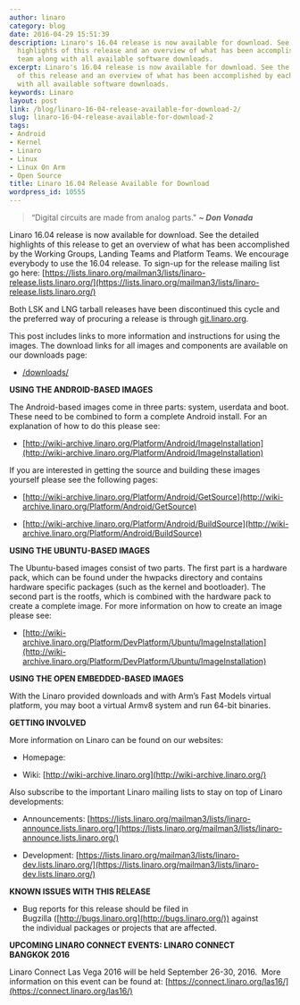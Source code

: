 ```yaml
---
author: linaro
category: blog
date: 2016-04-29 15:51:39
description: Linaro's 16.04 release is now available for download. See the detailed
  highlights of this release and an overview of what has been accomplished by each
  team along with all available software downloads.
excerpt: Linaro's 16.04 release is now available for download. See the detailed highlights
  of this release and an overview of what has been accomplished by each team along
  with all available software downloads.
keywords: Linaro
layout: post
link: /blog/linaro-16-04-release-available-for-download-2/
slug: linaro-16-04-release-available-for-download-2
tags:
- Android
- Kernel
- Linaro
- Linux
- Linux On Arm
- Open Source
title: Linaro 16.04 Release Available for Download
wordpress_id: 10555
---
```


> “Digital circuits are made from analog parts." _**~ Don Vonada**_

Linaro 16.04 release is now available for download. See the detailed highlights of this release to get an overview of what has been accomplished by the Working Groups, Landing Teams and Platform Teams. We encourage everybody to use the 16.04 release. To sign-up for the release mailing list go here: [https://lists.linaro.org/mailman3/lists/linaro-release.lists.linaro.org/](https://lists.linaro.org/mailman3/lists/linaro-release.lists.linaro.org/)

Both LSK and LNG tarball releases have been discontinued this cycle and the preferred way of procuring a release is through [git.linaro.org](http://git.linaro.org/).

This post includes links to more information and instructions for using the images. The download links for all images and components are available on our downloads page:

- [/downloads/](/downloads/)

**USING THE ANDROID-BASED IMAGES**

The Android-based images come in three parts: system, userdata and boot. These need to be combined to form a complete Android install. For an explanation of how to do this please see:

- [http://wiki-archive.linaro.org/Platform/Android/ImageInstallation](http://wiki-archive.linaro.org/Platform/Android/ImageInstallation)

If you are interested in getting the source and building these images yourself please see the following pages:

- [http://wiki-archive.linaro.org/Platform/Android/GetSource](http://wiki-archive.linaro.org/Platform/Android/GetSource)

- [http://wiki-archive.linaro.org/Platform/Android/BuildSource](http://wiki-archive.linaro.org/Platform/Android/BuildSource)

**USING THE UBUNTU-BASED IMAGES**

The Ubuntu-based images consist of two parts. The first part is a hardware pack, which can be found under the hwpacks directory and contains hardware specific packages (such as the kernel and bootloader). The second part is the rootfs, which is combined with the hardware pack to create a complete image. For more information on how to create an image please see:

- [http://wiki-archive.linaro.org/Platform/DevPlatform/Ubuntu/ImageInstallation](http://wiki-archive.linaro.org/Platform/DevPlatform/Ubuntu/ImageInstallation)

**USING THE OPEN EMBEDDED-BASED IMAGES**

With the Linaro provided downloads and with Arm’s Fast Models virtual platform, you may boot a virtual Armv8 system and run 64-bit binaries.

**GETTING INVOLVED**

More information on Linaro can be found on our websites:

- Homepage: [](/)

- Wiki: [http://wiki-archive.linaro.org](http://wiki-archive.linaro.org/)

Also subscribe to the important Linaro mailing lists to stay on top of Linaro developments:

- Announcements: [https://lists.linaro.org/mailman3/lists/linaro-announce.lists.linaro.org/](https://lists.linaro.org/mailman3/lists/linaro-announce.lists.linaro.org/)

- Development: [https://lists.linaro.org/mailman3/lists/linaro-dev.lists.linaro.org/](https://lists.linaro.org/mailman3/lists/linaro-dev.lists.linaro.org/)

**KNOWN ISSUES WITH THIS RELEASE**

- Bug reports for this release should be filed in Bugzilla ([http://bugs.linaro.org](http://bugs.linaro.org/)) against the individual packages or projects that are affected.

**UPCOMING LINARO CONNECT EVENTS: LINARO CONNECT BANGKOK 2016**

Linaro Connect Las Vega 2016 will be held September 26-30, 2016.  More information on this event can be found at: [https://connect.linaro.org/las16/](https://connect.linaro.org/las16/)